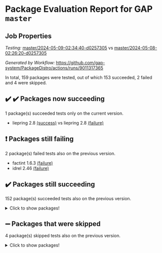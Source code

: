 # Package Evaluation Report for GAP `master`

## Job Properties

*Testing:* [master/2024-05-09-02:34:40-d0257305](https://github.com/gap-system/PackageDistro/blob/data/reports/master/2024-05-09-02:34:40-d0257305) vs [master/2024-05-08-02:26:20-d0257305](https://github.com/gap-system/PackageDistro/blob/data/reports/master/2024-05-08-02:26:20-d0257305)

*Generated by Workflow:* https://github.com/gap-system/PackageDistro/actions/runs/9011317365

In total, 159 packages were tested, out of which 153 succeeded, 2 failed and 4 were skipped.

## :heavy_check_mark: :heavy_check_mark: Packages now succeeding

1 package(s) succeeded tests only on the current version.
- liepring 2.8 [(success)](https://github.com/gap-system/PackageDistro/actions/runs/9011317365/job/24758958511) vs liepring 2.8 [(failure)](https://github.com/gap-system/PackageDistro/actions/runs/8995109443/job/24709770751)

## :exclamation: Packages still failing

2 package(s) failed tests also on the previous version.
- factint 1.6.3 [(failure)](https://github.com/gap-system/PackageDistro/actions/runs/9011317365/job/24758951377)
- idrel 2.46 [(failure)](https://github.com/gap-system/PackageDistro/actions/runs/9011317365/job/24758956093)

## :heavy_check_mark: Packages still succeeding

152 package(s) succeeded tests also on the previous version.
<details><summary>Click to show packages!</summary>

- 4ti2interface 2023.02-04 [(success)](https://github.com/gap-system/PackageDistro/actions/runs/9011317365/job/24758941505)
- ace 5.6.2 [(success)](https://github.com/gap-system/PackageDistro/actions/runs/9011317365/job/24758943478)
- aclib 1.3.2 [(success)](https://github.com/gap-system/PackageDistro/actions/runs/9011317365/job/24758944013)
- agt 0.3.1 [(success)](https://github.com/gap-system/PackageDistro/actions/runs/9011317365/job/24758944579)
- alnuth 3.2.1 [(success)](https://github.com/gap-system/PackageDistro/actions/runs/9011317365/job/24758944881)
- anupq 3.3.0 [(success)](https://github.com/gap-system/PackageDistro/actions/runs/9011317365/job/24758946183)
- atlasrep 2.1.8 [(success)](https://github.com/gap-system/PackageDistro/actions/runs/9011317365/job/24758947137)
- autodoc 2023.06.19 [(success)](https://github.com/gap-system/PackageDistro/actions/runs/9011317365/job/24758947292)
- automata 1.15 [(success)](https://github.com/gap-system/PackageDistro/actions/runs/9011317365/job/24758947458)
- automgrp 1.3.2 [(success)](https://github.com/gap-system/PackageDistro/actions/runs/9011317365/job/24758947590)
- autpgrp 1.11 [(success)](https://github.com/gap-system/PackageDistro/actions/runs/9011317365/job/24758947744)
- cap 2024.04-01 [(success)](https://github.com/gap-system/PackageDistro/actions/runs/9011317365/job/24758947901)
- caratinterface 2.3.6 [(success)](https://github.com/gap-system/PackageDistro/actions/runs/9011317365/job/24758948067)
- cddinterface 2022.11.01 [(success)](https://github.com/gap-system/PackageDistro/actions/runs/9011317365/job/24758948222)
- circle 1.6.6 [(success)](https://github.com/gap-system/PackageDistro/actions/runs/9011317365/job/24758948368)
- classicpres 1.22 [(success)](https://github.com/gap-system/PackageDistro/actions/runs/9011317365/job/24758948492)
- cohomolo 1.6.11 [(success)](https://github.com/gap-system/PackageDistro/actions/runs/9011317365/job/24758948624)
- congruence 1.2.6 [(success)](https://github.com/gap-system/PackageDistro/actions/runs/9011317365/job/24758948768)
- corelg 1.56 [(success)](https://github.com/gap-system/PackageDistro/actions/runs/9011317365/job/24758948918)
- crime 1.6 [(success)](https://github.com/gap-system/PackageDistro/actions/runs/9011317365/job/24758949098)
- crisp 1.4.6 [(success)](https://github.com/gap-system/PackageDistro/actions/runs/9011317365/job/24758949211)
- crypting 0.10.4 [(success)](https://github.com/gap-system/PackageDistro/actions/runs/9011317365/job/24758949335)
- cryst 4.1.27 [(success)](https://github.com/gap-system/PackageDistro/actions/runs/9011317365/job/24758949459)
- crystcat 1.1.10 [(success)](https://github.com/gap-system/PackageDistro/actions/runs/9011317365/job/24758949583)
- ctbllib 1.3.9 [(success)](https://github.com/gap-system/PackageDistro/actions/runs/9011317365/job/24758949737)
- cubefree 1.19 [(success)](https://github.com/gap-system/PackageDistro/actions/runs/9011317365/job/24758949867)
- curlinterface 2.3.2 [(success)](https://github.com/gap-system/PackageDistro/actions/runs/9011317365/job/24758949981)
- cvec 2.8.1 [(success)](https://github.com/gap-system/PackageDistro/actions/runs/9011317365/job/24758950101)
- datastructures 0.3.0 [(success)](https://github.com/gap-system/PackageDistro/actions/runs/9011317365/job/24758950227)
- deepthought 1.0.6 [(success)](https://github.com/gap-system/PackageDistro/actions/runs/9011317365/job/24758950379)
- design 1.8 [(success)](https://github.com/gap-system/PackageDistro/actions/runs/9011317365/job/24758950529)
- difsets 2.3.1 [(success)](https://github.com/gap-system/PackageDistro/actions/runs/9011317365/job/24758950675)
- digraphs 1.7.1 [(success)](https://github.com/gap-system/PackageDistro/actions/runs/9011317365/job/24758950822)
- edim 1.3.8 [(success)](https://github.com/gap-system/PackageDistro/actions/runs/9011317365/job/24758950964)
- example 4.3.4 [(success)](https://github.com/gap-system/PackageDistro/actions/runs/9011317365/job/24758951105)
- examplesforhomalg 2023.10-01 [(success)](https://github.com/gap-system/PackageDistro/actions/runs/9011317365/job/24758951243)
- ferret 1.0.10 [(success)](https://github.com/gap-system/PackageDistro/actions/runs/9011317365/job/24758951520)
- fga 1.5.0 [(success)](https://github.com/gap-system/PackageDistro/actions/runs/9011317365/job/24758951657)
- fining 1.5.6 [(success)](https://github.com/gap-system/PackageDistro/actions/runs/9011317365/job/24758951813)
- float 1.0.4 [(success)](https://github.com/gap-system/PackageDistro/actions/runs/9011317365/job/24758951971)
- format 1.4.4 [(success)](https://github.com/gap-system/PackageDistro/actions/runs/9011317365/job/24758952132)
- forms 1.2.11 [(success)](https://github.com/gap-system/PackageDistro/actions/runs/9011317365/job/24758952314)
- fplsa 1.2.6 [(success)](https://github.com/gap-system/PackageDistro/actions/runs/9011317365/job/24758952458)
- fr 2.4.13 [(success)](https://github.com/gap-system/PackageDistro/actions/runs/9011317365/job/24758952578)
- francy 2.0.3 [(success)](https://github.com/gap-system/PackageDistro/actions/runs/9011317365/job/24758952721)
- fwtree 1.3 [(success)](https://github.com/gap-system/PackageDistro/actions/runs/9011317365/job/24758952870)
- gapdoc 1.6.7 [(success)](https://github.com/gap-system/PackageDistro/actions/runs/9011317365/job/24758953039)
- gauss 2023.02-04 [(success)](https://github.com/gap-system/PackageDistro/actions/runs/9011317365/job/24758953181)
- gaussforhomalg 2023.11-01 [(success)](https://github.com/gap-system/PackageDistro/actions/runs/9011317365/job/24758953342)
- gbnp 1.0.5 [(success)](https://github.com/gap-system/PackageDistro/actions/runs/9011317365/job/24758953495)
- generalizedmorphismsforcap 2024.04-01 [(success)](https://github.com/gap-system/PackageDistro/actions/runs/9011317365/job/24758953642)
- genss 1.6.8 [(success)](https://github.com/gap-system/PackageDistro/actions/runs/9011317365/job/24758953775)
- gradedmodules 2024.01-01 [(success)](https://github.com/gap-system/PackageDistro/actions/runs/9011317365/job/24758953932)
- gradedringforhomalg 2023.08-01 [(success)](https://github.com/gap-system/PackageDistro/actions/runs/9011317365/job/24758954094)
- grape 4.9.0 [(success)](https://github.com/gap-system/PackageDistro/actions/runs/9011317365/job/24758954276)
- groupoids 1.74 [(success)](https://github.com/gap-system/PackageDistro/actions/runs/9011317365/job/24758954416)
- grpconst 2.6.5 [(success)](https://github.com/gap-system/PackageDistro/actions/runs/9011317365/job/24758954574)
- guarana 0.96.3 [(success)](https://github.com/gap-system/PackageDistro/actions/runs/9011317365/job/24758954736)
- guava 3.19 [(success)](https://github.com/gap-system/PackageDistro/actions/runs/9011317365/job/24758954876)
- hap 1.62 [(success)](https://github.com/gap-system/PackageDistro/actions/runs/9011317365/job/24758955054)
- hapcryst 0.1.15 [(success)](https://github.com/gap-system/PackageDistro/actions/runs/9011317365/job/24758955204)
- hecke 1.5.3 [(success)](https://github.com/gap-system/PackageDistro/actions/runs/9011317365/job/24758955366)
- help 4.0 [(success)](https://github.com/gap-system/PackageDistro/actions/runs/9011317365/job/24758955527)
- homalg 2024.01-01 [(success)](https://github.com/gap-system/PackageDistro/actions/runs/9011317365/job/24758955703)
- homalgtocas 2023.11-01 [(success)](https://github.com/gap-system/PackageDistro/actions/runs/9011317365/job/24758955908)
- images 1.3.2 [(success)](https://github.com/gap-system/PackageDistro/actions/runs/9011317365/job/24758956277)
- intpic 0.3.0 [(success)](https://github.com/gap-system/PackageDistro/actions/runs/9011317365/job/24758956469)
- io 4.8.2 [(success)](https://github.com/gap-system/PackageDistro/actions/runs/9011317365/job/24758956649)
- io_forhomalg 2023.02-04 [(success)](https://github.com/gap-system/PackageDistro/actions/runs/9011317365/job/24758956800)
- irredsol 1.4.4 [(success)](https://github.com/gap-system/PackageDistro/actions/runs/9011317365/job/24758956994)
- json 2.2.1 [(success)](https://github.com/gap-system/PackageDistro/actions/runs/9011317365/job/24758957170)
- jupyterkernel 1.5.0 [(success)](https://github.com/gap-system/PackageDistro/actions/runs/9011317365/job/24758957332)
- jupyterviz 1.5.6 [(success)](https://github.com/gap-system/PackageDistro/actions/runs/9011317365/job/24758957546)
- kan 1.37 [(success)](https://github.com/gap-system/PackageDistro/actions/runs/9011317365/job/24758957787)
- kbmag 1.5.11 [(success)](https://github.com/gap-system/PackageDistro/actions/runs/9011317365/job/24758957978)
- laguna 3.9.6 [(success)](https://github.com/gap-system/PackageDistro/actions/runs/9011317365/job/24758958184)
- liealgdb 2.2.1 [(success)](https://github.com/gap-system/PackageDistro/actions/runs/9011317365/job/24758958347)
- liering 2.4.2 [(success)](https://github.com/gap-system/PackageDistro/actions/runs/9011317365/job/24758958684)
- linearalgebraforcap 2024.04-02 [(success)](https://github.com/gap-system/PackageDistro/actions/runs/9011317365/job/24758958870)
- lins 0.9 [(success)](https://github.com/gap-system/PackageDistro/actions/runs/9011317365/job/24758959009)
- localizeringforhomalg 2023.10-01 [(success)](https://github.com/gap-system/PackageDistro/actions/runs/9011317365/job/24758959187)
- loops 3.4.3 [(success)](https://github.com/gap-system/PackageDistro/actions/runs/9011317365/job/24758959361)
- lpres 1.0.3 [(success)](https://github.com/gap-system/PackageDistro/actions/runs/9011317365/job/24758959525)
- majoranaalgebras 1.5.1 [(success)](https://github.com/gap-system/PackageDistro/actions/runs/9011317365/job/24758959706)
- mapclass 1.4.6 [(success)](https://github.com/gap-system/PackageDistro/actions/runs/9011317365/job/24758959861)
- matgrp 0.70 [(success)](https://github.com/gap-system/PackageDistro/actions/runs/9011317365/job/24758960023)
- matricesforhomalg 2024.02-01 [(success)](https://github.com/gap-system/PackageDistro/actions/runs/9011317365/job/24758960190)
- modisom 2.5.4 [(success)](https://github.com/gap-system/PackageDistro/actions/runs/9011317365/job/24758960367)
- modulepresentationsforcap 2024.04-01 [(success)](https://github.com/gap-system/PackageDistro/actions/runs/9011317365/job/24758960545)
- modules 2024.01-01 [(success)](https://github.com/gap-system/PackageDistro/actions/runs/9011317365/job/24758960749)
- monoidalcategories 2024.04-01 [(success)](https://github.com/gap-system/PackageDistro/actions/runs/9011317365/job/24758960934)
- nconvex 2022.09-01 [(success)](https://github.com/gap-system/PackageDistro/actions/runs/9011317365/job/24758961077)
- nilmat 1.4.2 [(success)](https://github.com/gap-system/PackageDistro/actions/runs/9011317365/job/24758961233)
- nock 1.5 [(success)](https://github.com/gap-system/PackageDistro/actions/runs/9011317365/job/24758961420)
- normalizinterface 1.3.6 [(success)](https://github.com/gap-system/PackageDistro/actions/runs/9011317365/job/24758961600)
- nq 2.5.11 [(success)](https://github.com/gap-system/PackageDistro/actions/runs/9011317365/job/24758961746)
- numericalsgps 1.3.1 [(success)](https://github.com/gap-system/PackageDistro/actions/runs/9011317365/job/24758961908)
- openmath 11.5.3 [(success)](https://github.com/gap-system/PackageDistro/actions/runs/9011317365/job/24758962054)
- orb 4.9.0 [(success)](https://github.com/gap-system/PackageDistro/actions/runs/9011317365/job/24758962202)
- packagemanager 1.4.3 [(success)](https://github.com/gap-system/PackageDistro/actions/runs/9011317365/job/24758962347)
- patternclass 2.4.3 [(success)](https://github.com/gap-system/PackageDistro/actions/runs/9011317365/job/24758962499)
- permut 2.0.5 [(success)](https://github.com/gap-system/PackageDistro/actions/runs/9011317365/job/24758962639)
- polenta 1.3.10 [(success)](https://github.com/gap-system/PackageDistro/actions/runs/9011317365/job/24758962764)
- polymaking 0.8.7 [(success)](https://github.com/gap-system/PackageDistro/actions/runs/9011317365/job/24758962880)
- primgrp 3.4.4 [(success)](https://github.com/gap-system/PackageDistro/actions/runs/9011317365/job/24758963055)
- profiling 2.5.4 [(success)](https://github.com/gap-system/PackageDistro/actions/runs/9011317365/job/24758963199)
- qdistrnd 0.9.4 [(success)](https://github.com/gap-system/PackageDistro/actions/runs/9011317365/job/24758963342)
- qpa 1.35 [(success)](https://github.com/gap-system/PackageDistro/actions/runs/9011317365/job/24758963482)
- quagroup 1.8.4 [(success)](https://github.com/gap-system/PackageDistro/actions/runs/9011317365/job/24758963602)
- radiroot 2.9 [(success)](https://github.com/gap-system/PackageDistro/actions/runs/9011317365/job/24758963744)
- rcwa 4.7.1 [(success)](https://github.com/gap-system/PackageDistro/actions/runs/9011317365/job/24758963893)
- rds 1.8 [(success)](https://github.com/gap-system/PackageDistro/actions/runs/9011317365/job/24758964039)
- recog 1.4.2 [(success)](https://github.com/gap-system/PackageDistro/actions/runs/9011317365/job/24758964153)
- repndecomp 1.3.0 [(success)](https://github.com/gap-system/PackageDistro/actions/runs/9011317365/job/24758964272)
- repsn 3.1.2 [(success)](https://github.com/gap-system/PackageDistro/actions/runs/9011317365/job/24758964392)
- resclasses 4.7.3 [(success)](https://github.com/gap-system/PackageDistro/actions/runs/9011317365/job/24758964496)
- ringsforhomalg 2023.11-02 [(success)](https://github.com/gap-system/PackageDistro/actions/runs/9011317365/job/24758964601)
- sco 2023.08-01 [(success)](https://github.com/gap-system/PackageDistro/actions/runs/9011317365/job/24758964726)
- scscp 2.4.2 [(success)](https://github.com/gap-system/PackageDistro/actions/runs/9011317365/job/24758964862)
- semigroups 5.3.7 [(success)](https://github.com/gap-system/PackageDistro/actions/runs/9011317365/job/24758964993)
- sglppow 2.4 [(success)](https://github.com/gap-system/PackageDistro/actions/runs/9011317365/job/24758965127)
- sgpviz 0.999.5 [(success)](https://github.com/gap-system/PackageDistro/actions/runs/9011317365/job/24758965255)
- simpcomp 2.1.14 [(success)](https://github.com/gap-system/PackageDistro/actions/runs/9011317365/job/24758965367)
- singular 2023.02.09 [(success)](https://github.com/gap-system/PackageDistro/actions/runs/9011317365/job/24758965510)
- sl2reps 1.1 [(success)](https://github.com/gap-system/PackageDistro/actions/runs/9011317365/job/24758965635)
- sla 1.5.3 [(success)](https://github.com/gap-system/PackageDistro/actions/runs/9011317365/job/24758965759)
- smallgrp 1.5.3 [(success)](https://github.com/gap-system/PackageDistro/actions/runs/9011317365/job/24758965871)
- smallsemi 0.6.13 [(success)](https://github.com/gap-system/PackageDistro/actions/runs/9011317365/job/24758965987)
- sonata 2.9.6 [(success)](https://github.com/gap-system/PackageDistro/actions/runs/9011317365/job/24758966106)
- sophus 1.27 [(success)](https://github.com/gap-system/PackageDistro/actions/runs/9011317365/job/24758966295)
- sotgrps 1.2 [(success)](https://github.com/gap-system/PackageDistro/actions/runs/9011317365/job/24758966419)
- spinsym 1.5.2 [(success)](https://github.com/gap-system/PackageDistro/actions/runs/9011317365/job/24758966826)
- standardff 1.0 [(success)](https://github.com/gap-system/PackageDistro/actions/runs/9011317365/job/24758966934)
- symbcompcc 1.3.2 [(success)](https://github.com/gap-system/PackageDistro/actions/runs/9011317365/job/24758967075)
- thelma 1.3 [(success)](https://github.com/gap-system/PackageDistro/actions/runs/9011317365/job/24758967223)
- tomlib 1.2.11 [(success)](https://github.com/gap-system/PackageDistro/actions/runs/9011317365/job/24758967344)
- toolsforhomalg 2023.11-01 [(success)](https://github.com/gap-system/PackageDistro/actions/runs/9011317365/job/24758967463)
- toric 1.9.5 [(success)](https://github.com/gap-system/PackageDistro/actions/runs/9011317365/job/24758967614)
- toricvarieties 2022.07.13 [(success)](https://github.com/gap-system/PackageDistro/actions/runs/9011317365/job/24758967744)
- transgrp 3.6.5 [(success)](https://github.com/gap-system/PackageDistro/actions/runs/9011317365/job/24758967875)
- typeset 1.2.2 [(success)](https://github.com/gap-system/PackageDistro/actions/runs/9011317365/job/24758968023)
- ugaly 4.1.3 [(success)](https://github.com/gap-system/PackageDistro/actions/runs/9011317365/job/24758968162)
- unipot 1.5 [(success)](https://github.com/gap-system/PackageDistro/actions/runs/9011317365/job/24758968298)
- unitlib 4.2.0 [(success)](https://github.com/gap-system/PackageDistro/actions/runs/9011317365/job/24758968456)
- utils 0.85 [(success)](https://github.com/gap-system/PackageDistro/actions/runs/9011317365/job/24758968631)
- uuid 0.7 [(success)](https://github.com/gap-system/PackageDistro/actions/runs/9011317365/job/24758968794)
- walrus 0.9991 [(success)](https://github.com/gap-system/PackageDistro/actions/runs/9011317365/job/24758968951)
- wedderga 4.10.5 [(success)](https://github.com/gap-system/PackageDistro/actions/runs/9011317365/job/24758969122)
- xmod 2.92 [(success)](https://github.com/gap-system/PackageDistro/actions/runs/9011317365/job/24758969274)
- xmodalg 1.23 [(success)](https://github.com/gap-system/PackageDistro/actions/runs/9011317365/job/24758969417)
- yangbaxter 0.10.3 [(success)](https://github.com/gap-system/PackageDistro/actions/runs/9011317365/job/24758969558)
- zeromqinterface 0.14 [(success)](https://github.com/gap-system/PackageDistro/actions/runs/9011317365/job/24758969698)
</details>

## :heavy_minus_sign: Packages that were skipped

4 package(s) skipped tests also on the previous version.
<details><summary>Click to show packages!</summary>

- browse 1.8.21 [(skipped)](https://github.com/gap-system/PackageDistro/actions/runs/9011317365/job/24758733594)
- itc 1.5.1 [(skipped)](https://github.com/gap-system/PackageDistro/actions/runs/9011317365/job/24758733594)
- polycyclic 2.16 [(skipped)](https://github.com/gap-system/PackageDistro/actions/runs/9011317365/job/24758733594)
- xgap 4.32 [(skipped)](https://github.com/gap-system/PackageDistro/actions/runs/9011317365/job/24758733594)
</details>

